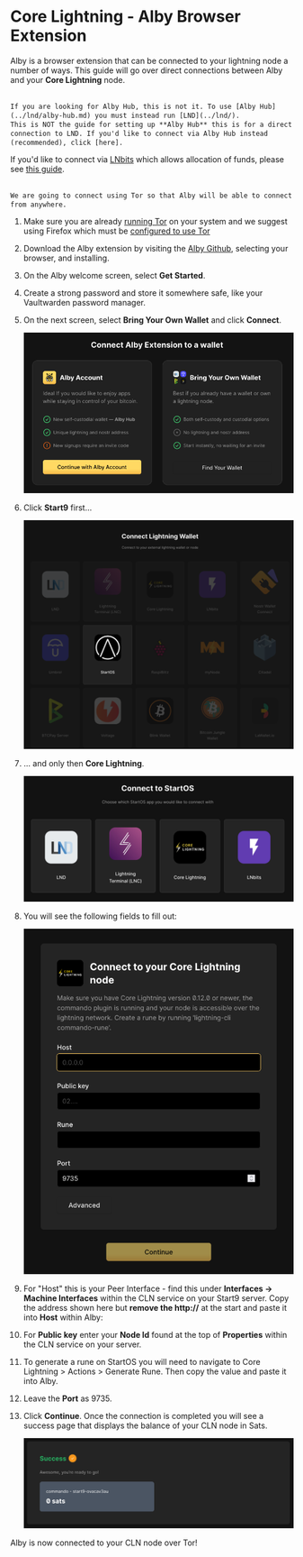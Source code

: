 # Core Lightning - Alby Browser Extension

Alby is a browser extension that can be connected to your lightning node a number of ways. This guide will go over direct connections between Alby and your **Core Lightning** node. 

```admonish warning

If you are looking for Alby Hub, this is not it. To use [Alby Hub](../lnd/alby-hub.md) you must instead run [LND](../lnd/).
This is NOT the guide for setting up **Alby Hub** this is for a direct connection to LND. If you'd like to connect via Alby Hub instead (recommended), click [here].

```

If you'd like to connect via [LNbits](https://marketplace.start9.com/marketplace/lnbits) which allows allocation of funds, please see [this guide](../lnbits.md).

```admonish note

We are going to connect using Tor so that Alby will be able to connect from anywhere.

```

1. Make sure you are already [running Tor](/user-manual/connecting-remotely.md) on your system and we suggest using Firefox which must be [configured to use Tor](/user-manual/connecting-remotely.md#running-tor-in-the-background-on-your-phonelaptop)

1. Download the Alby extension by visiting the [Alby Github](https://github.com/getAlby/lightning-browser-extension#installation), selecting your browser, and installing.

1. On the Alby welcome screen, select **Get Started**.

1. Create a strong password and store it somewhere safe, like your Vaultwarden password manager.

1. On the next screen, select **Bring Your Own Wallet** and click **Connect**.

    ![Connect Alby](../assets/connect-alby-connect-start9-1.png)

1. Click **Start9** first...

    ![Connect Alby](../assets/connect-alby-connect-start9-2.png)

1. ... and only then **Core Lightning**.

    ![Connect Alby](../assets/connect-alby-connect-start9-3.png)


1. You will see the following fields to fill out:

    ![Connect Alby](../assets/connect-alby-cln-empty.png)

1. For "Host" this is your Peer Interface - find this under **Interfaces -> Machine Interfaces** within the CLN service on your Start9 server. Copy the address shown here but **remove the http://** at the start and paste it into **Host** within Alby:

1. For **Public key** enter your **Node Id** found at the top of **Properties** within the CLN service on your server.

1. To generate a rune on StartOS you will need to navigate to Core Lightning > Actions > Generate Rune. Then copy the value and paste it into Alby.

1. Leave the **Port** as 9735. 

1. Click **Continue**. Once the connection is completed you will see a success page that displays the balance of your CLN node in Sats. 

    ![Connect Alby](../assets/connect-alby-cln-success.png)

Alby is now connected to your CLN node over Tor!
